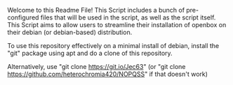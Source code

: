 Welcome to this Readme File! 
This Script includes a bunch of pre-configured files that will be used in the script, as well as the script itself.
This Script aims to allow users to streamline their installation of openbox on their debian (or debian-based) distribution.

To use this repository effectively on a minimal install of debian, install the "git" package using apt and do a clone of this repository.

Alternatively, use "git clone https://git.io/Jec63" (or "git clone https://github.com/heterochromia420/NOPQSS" if that doesn't work)
